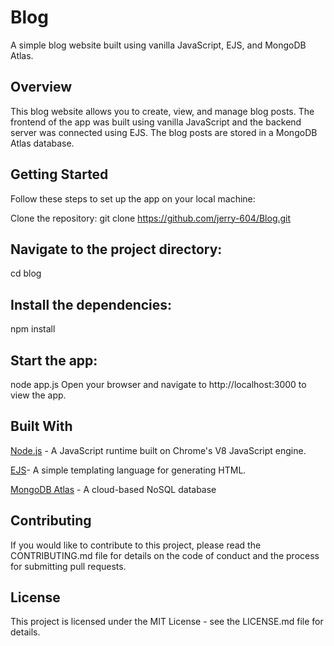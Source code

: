 # Blog

A simple blog website built using vanilla JavaScript, EJS, and MongoDB Atlas.

## Overview
This blog website allows you to create, view, and manage blog posts. The frontend of the app was built using vanilla JavaScript and the backend server was connected using EJS. The blog posts are stored in a MongoDB Atlas database.

## Getting Started
Follow these steps to set up the app on your local machine:

Clone the repository:
git clone https://github.com/jerry-604/Blog.git

## Navigate to the project directory:
cd blog

## Install the dependencies:
npm install

## Start the app:
node app.js
Open your browser and navigate to http://localhost:3000 to view the app.

## Built With
[Node.js](https://chat.openai.com/chat/a99cec58-75e7-405c-a477-9c34f51550f8#:~:text=Node.js%20%2D%20A%20JavaScript%20runtime%20built%20on%20Chrome%27s%20V8%20JavaScript%20engine) - A JavaScript runtime built on Chrome's V8 JavaScript engine.

[EJS](https://chat.openai.com/chat/a99cec58-75e7-405c-a477-9c34f51550f8#:~:text=Vanilla%20JavaScript-,EJS,-%2D%20A%20simple%20templating)- A simple templating language for generating HTML.

[MongoDB Atlas](https://chat.openai.com/chat/a99cec58-75e7-405c-a477-9c34f51550f8#:~:text=for%20generating%20HTML-,MongoDB%20Atlas,-%2D%20A%20cloud%2Dbased) - A cloud-based NoSQL database

## Contributing
If you would like to contribute to this project, please read the CONTRIBUTING.md file for details on the code of conduct and the process for submitting pull requests.

## License
This project is licensed under the MIT License - see the LICENSE.md file for details.

